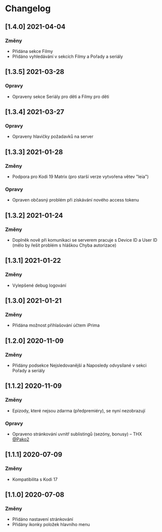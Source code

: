 # Changelog

## [1.4.0] 2021-04-04

### Změny
- Přidána sekce Filmy
- Přidáno vyhledávání v sekcích Filmy a Pořady a seriály

## [1.3.5] 2021-03-28

### Opravy
- Opraveny sekce Seriály pro děti a Filmy pro děti

## [1.3.4] 2021-03-27

### Opravy
- Opraveny hlavičky požadavků na server

## [1.3.3] 2021-01-28

### Změny
- Podpora pro Kodi 19 Matrix (pro starší verze vytvořena větev "leia")

### Opravy
- Opraven občasný problém při získávání nového access tokenu

## [1.3.2] 2021-01-24

### Změny
- Doplněk nově při komunikaci se serverem pracuje s Device ID a User ID (mělo by řešit problém s hláškou Chyba autorizace)

## [1.3.1] 2021-01-22

### Změny
- Vylepšené debug logování

## [1.3.0] 2021-01-21

### Změny
- Přidána možnost přihlašování účtem iPrima

## [1.2.0] 2020-11-09

### Změny
- Přidány podsekce Nejsledovanější a Naposledy odvysílané v sekci Pořady a seriály

## [1.1.2] 2020-11-09

### Změny
- Epizody, které nejsou zdarma (předpremiéry), se nyní nezobrazují

### Opravy
- Opraveno stránkování uvnitř sublistingů (sezóny, bonusy) – THX [@Pako2](https://github.com/Pako2)

## [1.1.1] 2020-07-09

### Změny
- Kompatibilita s Kodi 17

## [1.1.0] 2020-07-08

### Změny
- Přidáno nastavení stránkování
- Přidány ikonky položek hlavního menu
